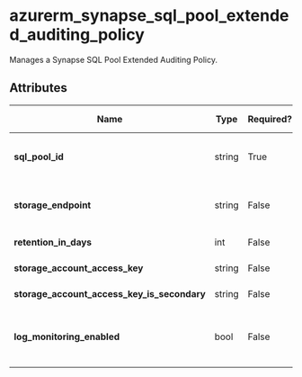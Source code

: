 # azurerm_synapse_sql_pool_extended_auditing_policy

Manages a Synapse SQL Pool Extended Auditing Policy.

## Attributes

| Name | Type | Required? | Default  | possible values | Description |
| ---- | ---- | --------- | -------- | ----------- | ----------- |
| **sql_pool_id** | string | True | -  |  -  | The ID of the Synapse SQL pool to set the extended auditing policy. Changing this forces a new resource to be created. | 
| **storage_endpoint** | string | False | -  |  -  | The blob storage endpoint (e.g. <https://example.blob.core.windows.net>). This blob storage will hold all extended auditing logs. | 
| **retention_in_days** | int | False | `0`  |  -  | The number of days to retain logs for in the storage account. Defaults to `0`. | 
| **storage_account_access_key** | string | False | -  |  -  | The access key to use for the auditing storage account. | 
| **storage_account_access_key_is_secondary** | string | False | -  |  -  | Is `storage_account_access_key` value the storage's secondary key? | 
| **log_monitoring_enabled** | bool | False | `True`  |  -  | Enable audit events to Azure Monitor? To enable server audit events to Azure Monitor, please enable its master database audit events to Azure Monitor. Defaults to `true`. | 


